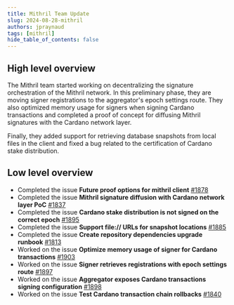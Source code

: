 ```yaml
---
title: Mithril Team Update
slug: 2024-08-28-mithril
authors: jpraynaud
tags: [mithril]
hide_table_of_contents: false
---
```


## High level overview

The Mithril team started working on decentralizing the signature orchestration of the Mithril network. In this preliminary phase, they are moving signer registrations to the aggregator's epoch settings route. They also optimized memory usage for signers when signing Cardano transactions and completed a proof of concept for diffusing Mithril signatures with the Cardano network layer.

Finally, they added support for retrieving database snapshots from local files in the client and fixed a bug related to the certification of Cardano stake distribution.

## Low level overview
- Completed the issue **Future proof options for mithril client** [#1878](https://github.com/input-output-hk/mithril/issues/1878)
- Completed the issue **Mithril signature diffusion with Cardano network layer PoC** [#1837](https://github.com/input-output-hk/mithril/issues/1837)
- Completed the issue **Cardano stake distribution is not signed on the correct epoch** [#1895](https://github.com/input-output-hk/mithril/issues/1895)
- Completed the issue **Support file:// URLs for snapshot locations** [#1885](https://github.com/input-output-hk/mithril/pull/1885)
- Completed the issue **Create repository dependencies upgrade runbook** [#1813](https://github.com/input-output-hk/mithril/issues/1813)
- Worked on the issue **Optimize memory usage of signer for Cardano transactions** [#1903](https://github.com/input-output-hk/mithril/issues/1903)
- Worked on the issue **Signer retrieves registrations with epoch settings route** [#1897](https://github.com/input-output-hk/mithril/issues/1897)
- Worked on the issue **Aggregator exposes Cardano transactions signing configuration** [#1898](https://github.com/input-output-hk/mithril/issues/1898)
- Worked on the issue **Test Cardano transaction chain rollbacks** [#1840](https://github.com/input-output-hk/mithril/issues/1840)

